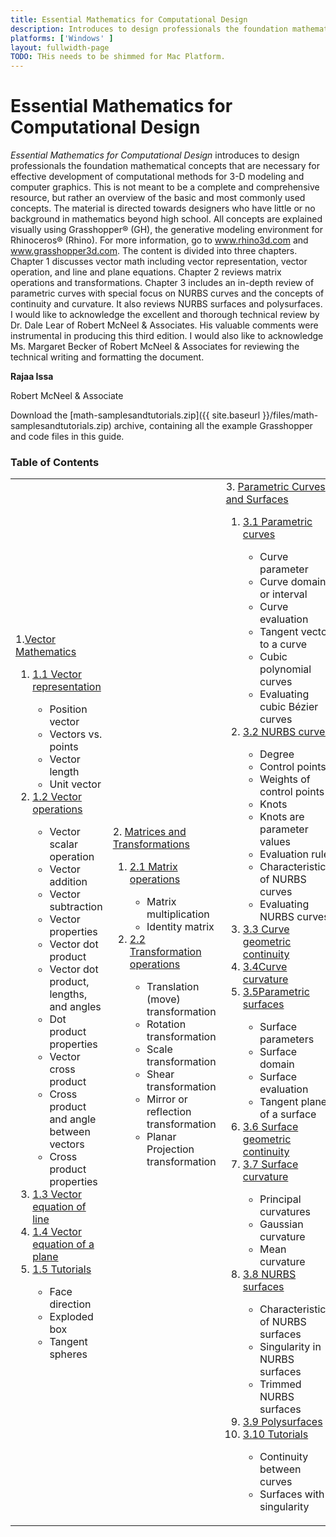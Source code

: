 ```yaml
---
title: Essential Mathematics for Computational Design
description: Introduces to design professionals the foundation mathematical concepts for effective development of computational 3-D models.
platforms: ['Windows' ]
layout: fullwidth-page
TODO: THis needs to be shimmed for Mac Platform.
---
```


# Essential Mathematics for Computational Design

*Essential Mathematics for Computational Design* introduces to design professionals the foundation mathematical concepts that are necessary for effective development of computational methods for 3-D modeling and computer graphics. This is not meant to be a complete and comprehensive resource, but rather an overview of the basic and most commonly used concepts. The material is directed towards designers who have little or no background in mathematics beyond high school. All concepts are explained visually using Grasshopper® (GH), the generative modeling environment for Rhinoceros® (Rhino). For more information, go to www.rhino3d.com and www.grasshopper3d.com.  The content is divided into three chapters. Chapter 1 discusses vector math including vector representation, vector operation, and line and plane equations. Chapter 2 reviews matrix operations and transformations. Chapter 3 includes an in-depth review of parametric curves with special focus on NURBS curves and the concepts of continuity and curvature.  It also reviews NURBS surfaces and polysurfaces. I would like to acknowledge the excellent and thorough technical review by Dr. Dale Lear of Robert McNeel & Associates. His valuable comments were instrumental in producing this third edition. I would also like to acknowledge Ms. Margaret Becker of Robert McNeel & Associates for reviewing the technical writing and formatting the document. 

**Rajaa Issa** 

Robert McNeel & Associate

Download the <a href="{{ site.baseurl }}/files/math-samplesandtutorials.zip.zip"><span class="glyphicon glyphicon-download"></span></a> [math-samplesandtutorials.zip]({{ site.baseurl }}/files/math-samplesandtutorials.zip) archive, containing all the example Grasshopper and code files in this guide.

### Table of Contents

<table id="math_table">  
<tbody>  
<tr>  
<td width="30%">  
  1.<a href="{{ site.baseurl }}/guides/general/essential_math/vector-mathematics/">Vector Mathematics</a>  
    <ol><li><a href="{{ site.baseurl }}/guides/general/essential_math/vector-mathematics/#11-vector-representation">1.1 Vector representation</a></li>   
        <ul> <li>Position vector</li>  
        <li>Vectors vs. points</li>  
        <li>Vector length</li>  
        <li>Unit vector</li></ul>   
    <li><a href="{{ site.baseurl }}/guides/general/essential_math/vector-mathematics/#12-vector-operations">1.2 Vector operations</a></li>   
        <ul><li>Vector scalar operation</li>  
      	<li>Vector addition</li>   
        <li>Vector subtraction</li>  
        <li>Vector properties</li>
        <li>Vector dot product</li>  
        <li>Vector dot product, lengths, and angles</li>   
        <li>Dot product properties</li>   
        <li>Vector cross product</li>  
        <li>Cross product and angle between vectors</li>   
        <li>Cross product properties</li></ul>  
   <li><a href="{{ site.baseurl }}/guides/general/essential_math/vector-mathematics/#13-vector-equation-of-line">1.3 Vector equation of line</a></li>
   <li><a href="{{ site.baseurl }}/guides/general/essential_math/vector-mathematics/#14-vector-equation-of-a-plane">1.4 Vector equation of a plane</a></li>  
   <li><a href="{{ site.baseurl }}/guides/general/essential_math/vector-mathematics/#15-tutorials">1.5 Tutorials</a></li>  
      <ul><li>Face direction</li>  
        <li>Exploded box</li>
        <li>Tangent spheres</li></ul>  
    </ol>
</td>
<td width="30%">
      2. <a href="{{ site.baseurl }}/guides/general/essential_math/matrices-transformations/">Matrices and Transformations</a>
    <ol><li><a href="{{ site.baseurl }}/guides/general/essential_math/matrices-transformations/#21-matrix-operations">2.1 Matrix operations</a></li> 
        <ul><li>Matrix multiplication</li>  
            <li>Identity matrix</li></ul> 
    <li><a href="{{ site.baseurl }}/guides/general/essential_math/matrices-transformations/#22-transformation-operations">2.2 Transformation operations</a></li> 
        <ul><li>Translation (move) transformation </li>  
            <li>Rotation transformation</li>   
            <li>Scale transformation</li>   
            <li>Shear transformation</li>   
            <li>Mirror or reflection transformation</li>   
            <li>Planar Projection transformation</li></ul>
    </ol>			
</td>
<td>
      3. <a href="{{ site.baseurl }}/guides/general/essential_math/parametric-curves-surfaces/">Parametric Curves and Surfaces</a>
    <ol><li><a href="{{ site.baseurl }}/guides/general/essential_math/parametric-curves-surfaces/#31-parametric-curves">3.1 Parametric curves</a></li>    
        <ul><li>Curve parameter</li>    
            <li>Curve domain or interval</li>    
            <li>Curve evaluation</li>    
            <li>Tangent vector to a curve</li>    
            <li>Cubic polynomial curves</li>    
            <li>Evaluating cubic Bézier curves</li></ul>    
    <li><a href="{{ site.baseurl }}/guides/general/essential_math/parametric-curves-surfaces/#32-nurbs-curves">3.2 NURBS curves</a></li> 
        <ul><li>Degree</li>  
            <li>Control points</li>  
            <li>Weights of control points</li>  
            <li>Knots</li>  
            <li>Knots are parameter values</li>  
            <li>Evaluation rule</li>  
            <li>Characteristics of NURBS curves</li>  
            <li>Evaluating NURBS curves</li></ul>  
    <li><a href="{{ site.baseurl }}/guides/general/essential_math/parametric-curves-surfaces/#33-curve-geometric-continuity">3.3 Curve geometric continuity</a></li>   
    <li><a href="{{ site.baseurl }}/guides/general/essential_math/parametric-curves-surfaces/#34-curve-curvature">3.4Curve curvature</a></li>   
    <li><a href="{{ site.baseurl }}/guides/general/essential_math/parametric-curves-surfaces/#35-parametric-surfaces">3.5Parametric surfaces</a></li>   
        <ul><li>Surface parameters</li>   
            <li>Surface domain</li>   
            <li>Surface evaluation</li>   
            <li>Tangent plane of a surface</li></ul>  
    <li><a href="{{ site.baseurl }}/guides/general/essential_math/parametric-curves-surfaces/#36-surface-geometric-continuity">3.6 Surface geometric continuity</a></li>     
    <li><a href="{{ site.baseurl }}/guides/general/essential_math/parametric-curves-surfaces/#37-surface-curvature">3.7 Surface curvature</a></li>     
        <ul><li>Principal curvatures</li>   
            <li>Gaussian curvature</li>   
            <li>Mean curvature</li></ul>   
    <li><a href="{{ site.baseurl }}/guides/general/essential_math/parametric-curves-surfaces/#38-nurbs-surfaces">3.8 NURBS surfaces</a></li>     
        <ul><li>Characteristics of NURBS surfaces</li>   
            <li>Singularity in NURBS surfaces</li>   
            <li>Trimmed NURBS surfaces</li></ul>   
    <li><a href="{{ site.baseurl }}/guides/general/essential_math/parametric-curves-surfaces/#39-polysurfaces">3.9 Polysurfaces</a></li>     
    <li><a href="{{ site.baseurl }}/guides/general/essential_math/parametric-curves-surfaces/#310-tutorials">3.10 Tutorials</a></li>     
        <ul><li>Continuity between curves</li>   
            <li>Surfaces with singularity</li></ul>
    </ol>			
</td>
</tr>
</tbody>
</table>
